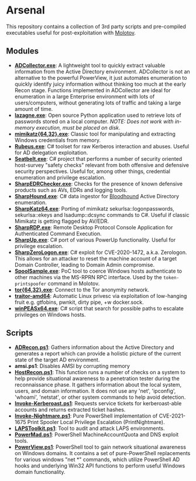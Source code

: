 # Arsenal

This repository contains a collection of 3rd party scripts and pre-compiled executables useful for post-exploitation with [Molotov](https://acab.enterprises/dismantl/Molotov).

## Modules

- **[ADCollector.exe](https://github.com/dev-2null/ADCollector)**: A lightweight tool to quickly extract valuable information from the Active Directory environment. ADCollector is not an alternative to the powerful PowerView, it just automates enumeration to quickly identify juicy information without thinking too much at the early Recon stage. Functions implemented in ADCollector are ideal for enumeration in a large Enterprise environment with lots of users/computers, without generating lots of traffic and taking a large amount of time.
- **[lazagne.exe](https://github.com/AlessandroZ/LaZagne)**: Open source Python application used to retrieve lots of passwords stored on a local computer. *NOTE: Does not work with in-memory execution, must be placed on disk*.
- **[mimikatz{64,32}.exe](https://github.com/gentilkiwi/mimikatz)**: Classic tool for manipulating and extracting Windows credentials from memory.
- **[Rubeus.exe](https://github.com/GhostPack/Rubeus)**: C# toolset for raw Kerberos interaction and abuses. Useful for AD delegation exploitation.
- **[Seatbelt.exe](https://github.com/GhostPack/Seatbelt)**: C# project that performs a number of security oriented host-survey "safety checks" relevant from both offensive and defensive security perspectives. Useful for, among other things, credential enumeration and privilege escalation.
- **[SharpEDRChecker.exe](https://github.com/PwnDexter/SharpEDRChecker)**: Checks for the presence of known defensive products such as AVs, EDRs and logging tools.
- **[SharpHound.exe](https://github.com/BloodHoundAD/SharpHound)**: C# data ingestor for [Bloodhound](https://github.com/BloodHoundAD/BloodHound) Active Directory enumeration.
- **[SharpKatz64.exe](https://github.com/b4rtik/SharpKatz)**: Porting of mimikatz sekurlsa::logonpasswords, sekurlsa::ekeys and lsadump::dcsync commands to C#. Useful if classic Mimikatz is getting flagged by AV/EDR.
- **[SharpRDP.exe](https://github.com/0xthirteen/SharpRDP)**: Remote Desktop Protocol Console Application for Authenticated Command Execution.
- **[SharpUp.exe](https://github.com/GhostPack/SharpUp)**: C# port of various PowerUp functionality. Useful for privilege escalation.
- **[SharpZeroLogon.exe](https://github.com/nccgroup/nccfsas/tree/main/Tools/SharpZeroLogon)**: C# exploit for CVE-2020-1472, a.k.a. Zerologon. This allows for an attacker to reset the machine account of a target Domain Controller, leading to Domain Admin compromise.
- **[SpoolSample.exe](https://github.com/leechristensen/SpoolSample)**: PoC tool to coerce Windows hosts authenticate to other machines via the MS-RPRN RPC interface. Used by the `token-printspoofer` command in Molotov.
- **[tor{64,32}.exe](https://torproject.org)**: Connect to the Tor anonymity network.
- **[traitor-amd64](https://github.com/liamg/traitor)**: Automatic Linux privesc via exploitation of low-hanging fruit e.g. gtfobins, pwnkit, dirty pipe, +w docker.sock.
- **[winPEASx64.exe](https://github.com/carlospolop/PEASS-ng/tree/master/winPEAS/winPEASexe)**: C# script that search for possible paths to escalate privileges on Windows hosts.

## Scripts

- **[ADRecon.ps1](https://github.com/adrecon/ADRecon)**: Gathers information about the Active Directory and generates a report which can provide a holistic picture of the current state of the target AD environment.
- **amsi.ps1**: Disables AMSI by corrupting memory
- **[HostRecon.ps1](https://github.com/dafthack/HostRecon)**: This function runs a number of checks on a system to help provide situational awareness to a penetration tester during the reconnaissance phase. It gathers information about the local system, users, and domain information. It does not use any 'net', 'ipconfig', 'whoami', 'netstat', or other system commands to help avoid detection.
- **[Invoke-Kerberoast.ps1](https://github.com/EmpireProject/Empire/blob/master/data/module_source/credentials/Invoke-Kerberoast.ps1)**: Requests service tickets for kerberoast-able accounts and returns extracted ticket hashes.
- **[Invoke-Nightmare.ps1](https://github.com/calebstewart/CVE-2021-1675)**: Pure PowerShell implementation of CVE-2021-1675 Print Spooler Local Privilege Escalation (PrintNightmare).
- **[LAPSToolkit.ps1](https://github.com/leoloobeek/LAPSToolkit)**: Tool to audit and attack LAPS environments.
- **[PowerMad.ps1](https://github.com/Kevin-Robertson/Powermad)**: PowerShell MachineAccountQuota and DNS exploit tools.
- **[PowerView.ps1](https://github.com/PowerShellMafia/PowerSploit/blob/master/Recon/PowerView.ps1)**: PowerShell tool to gain network situational awareness on Windows domains. It contains a set of pure-PowerShell replacements for various windows "net *" commands, which utilize PowerShell AD hooks and underlying Win32 API functions to perform useful Windows domain functionality.